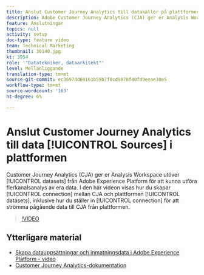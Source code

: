 ```yaml
---
title: Anslut Customer Journey Analytics till datakällor på plattformen
description: Adobe Customer Journey Analytics (CJA) ger er Analysis Workspace ovanpå datauppsättningar från Adobe Experience Platform, för att kunna utföra flerkanalsanalyser av era data. I den här videon visas hur du skapar anslutningen mellan CJA och plattformsdatauppsättningarna, inklusive hur du ställer in anslutningen för att strömma pågående data till CJA från plattformen.
feature: Anslutningar
topics: null
activity: setup
doc-type: feature video
team: Technical Marketing
thumbnail: 30140.jpg
kt: 3954
role: '"Datatekniker, dataarkitekt"'
level: Mellanliggande
translation-type: tm+mt
source-git-commit: ec3697dd60161b59b7f0cd9878f40fd9eeae30e5
workflow-type: tm+mt
source-wordcount: '163'
ht-degree: 6%

---
```



# Anslut Customer Journey Analytics till data [!UICONTROL Sources] i plattformen

Customer Journey Analytics (CJA) ger er Analysis Workspace utöver [!UICONTROL datasets] från Adobe Experience Platform för att kunna utföra flerkanalsanalys av era data. I den här videon visas hur du skapar [!UICONTROL connection] mellan CJA och plattformen [!UICONTROL datasets], inklusive hur du ställer in [!UICONTROL connection] för att strömma pågående data till CJA från plattformen.

>[!VIDEO](https://video.tv.adobe.com/v/30140/?quality=12&enable10seconds=on&speedcontrol=on)

## Ytterligare material

* [Skapa datauppsättningar och inmatningsdata i Adobe Experience Platform - video](https://docs.adobe.com/content/help/en/platform-learn/tutorials/data-ingestion/create-datasets-and-ingest-data.html)
* [Customer Journey Analytics-dokumentation](https://docs.adobe.com/content/help/en/analytics-platform/using/cja-landing.html)
